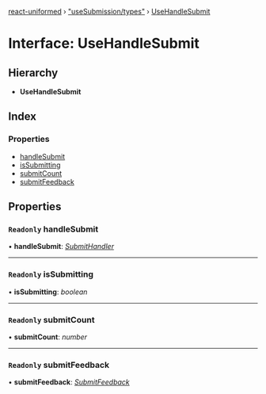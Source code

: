 [react-uniformed](../README.md) › ["useSubmission/types"](../modules/_usesubmission_types_.md) › [UseHandleSubmit](_usesubmission_types_.usehandlesubmit.md)

# Interface: UseHandleSubmit

## Hierarchy

* **UseHandleSubmit**

## Index

### Properties

* [handleSubmit](_usesubmission_types_.usehandlesubmit.md#readonly-handlesubmit)
* [isSubmitting](_usesubmission_types_.usehandlesubmit.md#readonly-issubmitting)
* [submitCount](_usesubmission_types_.usehandlesubmit.md#readonly-submitcount)
* [submitFeedback](_usesubmission_types_.usehandlesubmit.md#readonly-submitfeedback)

## Properties

### `Readonly` handleSubmit

• **handleSubmit**: *[SubmitHandler](_usesubmission_types_.submithandler.md)*

___

### `Readonly` isSubmitting

• **isSubmitting**: *boolean*

___

### `Readonly` submitCount

• **submitCount**: *number*

___

### `Readonly` submitFeedback

• **submitFeedback**: *[SubmitFeedback](../modules/_usesubmission_types_.md#submitfeedback)*
